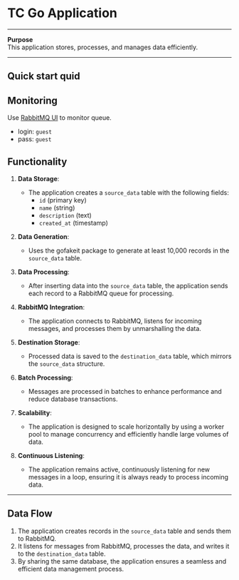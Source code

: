 # TC Go Application

---

**Purpose**  
This application stores, processes, and manages data efficiently.

---

## Quick start quid

## Monitoring
Use [RabbitMQ UI](http://localhost:15672) to monitor queue.
- login: `guest`
- pass: `guest`


## Functionality

1. **Data Storage**:
    - The application creates a `source_data` table with the following fields:
        - `id` (primary key)
        - `name` (string)
        - `description` (text)
        - `created_at` (timestamp)

2. **Data Generation**:
    - Uses the gofakeit package to generate at least 10,000 records in the `source_data` table.

3. **Data Processing**:
    - After inserting data into the `source_data` table, the application sends each record to a RabbitMQ queue for processing.

4. **RabbitMQ Integration**:
    - The application connects to RabbitMQ, listens for incoming messages, and processes them by unmarshalling the data.

5. **Destination Storage**:
    - Processed data is saved to the `destination_data` table, which mirrors the `source_data` structure.

6. **Batch Processing**:
    - Messages are processed in batches to enhance performance and reduce database transactions.

7. **Scalability**:
    - The application is designed to scale horizontally by using a worker pool to manage concurrency and efficiently handle large volumes of data.

8. **Continuous Listening**:
    - The application remains active, continuously listening for new messages in a loop, ensuring it is always ready to process incoming data.

---

## Data Flow
1. The application creates records in the `source_data` table and sends them to RabbitMQ.
2. It listens for messages from RabbitMQ, processes the data, and writes it to the `destination_data` table.
3. By sharing the same database, the application ensures a seamless and efficient data management process.